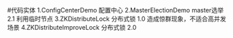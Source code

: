 #代码实体
    1.ConfigCenterDemo 配置中心
    2.MasterElectionDemo master选举
        2.1 利用临时节点
    3.ZKDistributeLock 分布式锁 1.0
        造成惊群现象，不适合高并发场景
    4.ZKDistributeImproveLock 分布式锁 2.0
    
